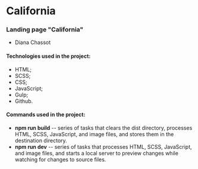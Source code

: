 # California
### Landing page "California"
* Diana Chassot

#### Technologies used in the project:
* HTML;
* SCSS;
* CSS;
* JavaScript;
* Gulp;
* Github.

#### Commands used in the project:
* __npm run build__ -- series of tasks that clears the dist directory, processes HTML, SCSS, JavaScript, and image files, and stores them in the destination directory.
* __npm run dev__ -- series of tasks that processes HTML, SCSS, JavaScript, and image files, and starts a local server to preview changes while watching for changes to source files.
